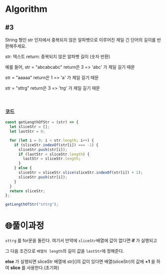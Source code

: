 # Algorithm

## #3
String 형인 str 인자에서 중복되지 않은 알파벳으로 이루어진 제일 긴 단어의 길이를 반환해주세요.

str: 텍스트 return: 중복되지 않은 알파벳 길이 (숫자 반환)

예를 들어, str = "abcabcabc" return은 3 => 'abc' 가 제일 길기 때문

str = "aaaaa" return은 1 => 'a' 가 제일 길기 때문

str = "sttrg" return은 3 => 'trg' 가 제일 길기 때문

<br>

### 코드

```jsx
const getLengthOfStr = (str) => {
  let sliceStr = [];
  let lastStr = 0;

  for (let i = 0; i < str.length; i++) {
    if (sliceStr.indexOf(str[i]) === -1) {
      sliceStr.push(str[i]);
      if (lastStr < sliceStr.length) {
        lastStr = sliceStr.length;
      }
    } else {
      sliceStr = sliceStr.slice(sliceStr.indexOf(str[i]) + 1);
      sliceStr.push(str[i]);
    }
  }
  return sliceStr;
};

getLengthOfStr("sttrg");
```

# 🌐풀이과정

``sttrg`` 를 for문을 돌린다. 여기서 만약에 ``sliceStr``배열에 값이 없다면 **if** 가 실행되고

그 다음 조건으로 ``배열의 length``의 길이 값을 ``lastStr``에 정해준다. 

**else** 가 실행되면 sliceStr 배열에 str[i]의 값이 있다면 배열(sliceStr)의 값에 **+1** 을 하여 **slice** 를 사용한다.(초기화)
